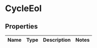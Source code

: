 
# CycleEol

## Properties
| Name | Type | Description | Notes |
| ------------ | ------------- | ------------- | ------------- |



